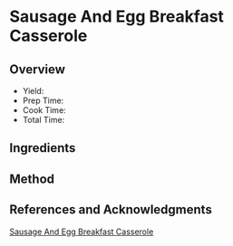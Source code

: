 # Sausage And Egg Breakfast Casserole

## Overview

- Yield:
- Prep Time:
- Cook Time:
- Total Time:

## Ingredients


## Method



## References and Acknowledgments

[Sausage And Egg Breakfast Casserole](https://www.730sagestreet.com/sausage-and-egg-breakfast-casserole/)
